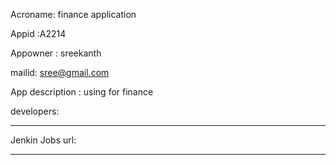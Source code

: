 Acroname: finance application

Appid :A2214

Appowner : sreekanth

mailid: sree@gmail.com

App description : using for finance

developers: 

-----

Jenkin Jobs url: 


-----
